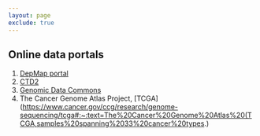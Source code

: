 ```yaml
---
layout: page
exclude: true
---
```

## Online data portals

1. [DepMap portal](https://depmap.org/portal/)
2. [CTD2](https://portals.broadinstitute.org/ctrp.v2.1/)
3. [Genomic Data Commons](https://portal.gdc.cancer.gov/)
4. The Cancer Genome Atlas Project, [TCGA](https://www.cancer.gov/ccg/research/genome-sequencing/tcga#:~:text=The%20Cancer%20Genome%20Atlas%20(TCGA,samples%20spanning%2033%20cancer%20types.)
